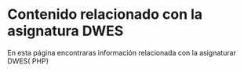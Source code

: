 # Contenido relacionado con la asignatura DWES
En esta página encontraras información relacionada con la asignaturar DWES(	PHP)
